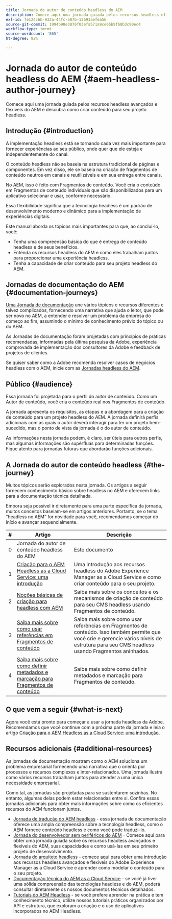```yaml
---
title: Jornada do autor de conteúdo headless do AEM
description: Comece aqui uma jornada guiada pelos recursos headless eficientes e flexíveis do AEM, suas funcionalidades e como criar conteúdo para seu projeto.
exl-id: fe124c6b-932a-44fc-a87b-12691aefea56
source-git-commit: 1994b90e3876f03efa571a9ce65b9fb8b3c90ec4
workflow-type: tm+mt
source-wordcount: '865'
ht-degree: 92%

---
```


# Jornada do autor de conteúdo headless do AEM {#aem-headless-author-journey}

Comece aqui uma jornada guiada pelos recursos headless avançados e flexíveis do AEM e descubra como criar conteúdo para seu projeto headless.

## Introdução {#introduction}

A implementação headless está se tornando cada vez mais importante para fornecer experiências ao seu público, onde quer que ele esteja e independentemente do canal.

O conteúdo headless não se baseia na estrutura tradicional de páginas e componentes. Em vez disso, ele se baseia na criação de fragmentos de conteúdo neutros em canais e reutilizáveis e em sua entrega entre canais.

No AEM, isso é feito com Fragmentos de conteúdo. Você cria o conteúdo em Fragmentos de conteúdo individuais que são disponibilizados para um aplicativo selecionar e usar, conforme necessário.

Essa flexibilidade significa que a tecnologia headless é um padrão de desenvolvimento moderno e dinâmico para a implementação de experiências digitais.

Este manual aborda os tópicos mais importantes para que, ao concluí-lo, você:

* Tenha uma compreensão básica do que é entrega de conteúdo headless e de seus benefícios.
* Entenda os recursos headless do AEM e como eles trabalham juntos para proporcionar uma experiência headless.
* Tenha a capacidade de criar conteúdo para seu projeto headless do AEM.

## Jornadas de documentação do AEM {#documentation-journeys}

[Uma Jornada de documentação](/help/journey-documentation/documentation-journeys.md) une vários tópicos e recursos diferentes e talvez complicados, fornecendo uma narrativa que ajuda o leitor, que pode ser novo no AEM, a entender e resolver um problema da empresa do começo ao fim, assumindo o mínimo de conhecimento prévio do tópico ou do AEM.

As Jornadas de documentação foram projetadas com princípios de práticas recomendadas, informadas pela última pesquisa da Adobe, experiência comprovada de implementação dos consultores da Adobe e feedback de projetos de clientes.

Se quiser saber como a Adobe recomenda resolver casos de negócios headless com o AEM, inicie com as [Jornadas headless do AEM](/help/journey-documentation/documentation-journeys.md).

## Público {#audience}

Essa jornada foi projetada para o perfil do autor de conteúdo. Como um Autor de conteúdo, você cria o conteúdo real nos Fragmentos de conteúdo.

A jornada apresenta os requisitos, as etapas e a abordagem para a criação de conteúdo para um projeto headless do AEM. A jornada definirá perfis adicionais com as quais o autor deverá interagir para ter um projeto bem-sucedido, mas o ponto de vista da jornada é o do autor de conteúdo.

As informações nesta jornada podem, é claro, ser úteis para outros perfis, mas algumas informações são supérfluas para determinadas funções. Fique atento para jornadas futuras que abordarão funções adicionais.

## A Jornada do autor de conteúdo headless {#the-journey}

Muitos tópicos serão explorados nesta jornada. Os artigos a seguir fornecem conhecimento básico sobre headless no AEM e oferecem links para a documentação técnica detalhada.

Embora seja possível ir diretamente para uma parte específica da jornada, muitos conceitos baseiam-se em artigos anteriores. Portanto, se o tema “headless no AEM” for novidade para você, recomendamos começar do início e avançar sequencialmente.

| # | Artigo | Descrição |
|---|---|---|
| 0 | Jornada do autor de conteúdo headless do AEM | Este documento |
| 1 | [Criação para o AEM Headless as a Cloud Service: uma introdução](introduction.md) | Uma introdução aos recursos headless do Adobe Experience Manager as a Cloud Service e como criar conteúdo para o seu projeto. |
| 2 | [Noções básicas de criação para headless com AEM](basics.md) | Saiba mais sobre os conceitos e os mecanismos de criação de conteúdo para seu CMS headless usando Fragmentos de conteúdo. |
| 3 | [Saiba mais sobre como usar referências em Fragmentos de conteúdo](references.md) | Saiba mais sobre como usar referências em Fragmentos de conteúdo. Isso também permite que você crie e gerencie vários níveis de estrutura para seu CMS headless usando Fragmentos aninhados. |
| 4 | [Saiba mais sobre como definir metadados e marcação para Fragmentos de conteúdo](metadata-tagging.md) | Saiba mais sobre como definir metadados e marcação para Fragmentos de conteúdo. |

## O que vem a seguir {#what-is-next}

Agora você está pronto para começar a usar a jornada headless da Adobe. Recomendamos que você continue com a próxima parte da jornada e leia o artigo [Criação para o AEM Headless as a Cloud Service: uma introdução.](introduction.md)

<!--
### Choose Your Own Adventure {#choose-your-path}

However, Adobe wants you to succeed as you get started with your AEM Headless project, regardless of your learning style. So, consider these two options.

* If you prefer to continue to **learn about headless concepts and AEM's headless technologies**, you should continue your AEM headless journey as recommended by next reviewing the document [How to Model Your Content as AEM Content Models](model-your-content.md) where you learn how to model your content structure in AEM.
* If you prefer to **learn by doing**, you can jump to the [Getting Started with AEM Headless hands-on tutorial](https://experienceleague.adobe.com/docs/experience-manager-learn/getting-started-with-aem-headless/graphql/multi-step/overview.html) where you will jump directly into AEM Headless development by implementing a simple project to expose AEM headless content.
-->

## Recursos adicionais {#additional-resources}

As jornadas de documentação mostram como o AEM soluciona um problema empresarial fornecendo uma narrativa que o orienta por processos e recursos complexos e inter-relacionados. Uma jornada ilustra como vários recursos trabalham juntos para atender a uma única necessidade empresarial.

Como tal, as jornadas são projetadas para se sustentarem sozinhas. No entanto, algumas delas podem estar relacionadas entre si. Confira essas jornadas adicionais para obter mais informações sobre como os eficientes recursos do AEM funcionam juntos.

* [Jornada de tradução do AEM headless](/help/journey-headless/translation/overview.md) - essa jornada de documentação oferece uma ampla compreensão sobre a tecnologia headless, como o AEM fornece conteúdo headless e como você pode traduzi-lo.
* [Jornada do desenvolvedor sem periféricos do AEM](/help/journey-headless/developer/overview.md) - Comece aqui para obter uma jornada guiada sobre os recursos headless avançados e flexíveis do AEM, suas capacidades e como usá-las em seu primeiro projeto de desenvolvimento.
* [Jornada do arquiteto headless](/help/journey-headless/architect/overview.md) - comece aqui para obter uma introdução aos recursos headless avançados e flexíveis do Adobe Experience Manager as a Cloud Service e aprender como modelar o conteúdo para o seu projeto.
* [Documentação técnica do AEM as a Cloud Service](https://experienceleague.adobe.com/docs/experience-manager-cloud-service.html?lang=pt-BR) - se você já tiver uma sólida compreensão das tecnologias headless e do AEM, poderá consultar diretamente os nossos documentos técnicos detalhados.
* [Tutoriais do AEM Headless](https://experienceleague.adobe.com/docs/experience-manager-learn/getting-started-with-aem-headless/overview.html?lang=pt-BR) - se você prefere aprender na prática e tem conhecimento técnico, utilize nossos tutoriais práticos organizados por API e estrutura, que exploram a criação e o uso de aplicativos incorporados no AEM Headless.
